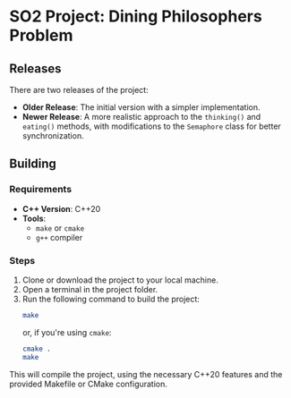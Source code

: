 # SO2 Project: Dining Philosophers Problem

## Releases
There are two releases of the project:
- **Older Release**: The initial version with a simpler implementation.
- **Newer Release**: A more realistic approach to the `thinking()` and `eating()` methods, with modifications to the `Semaphore` class for better synchronization.

## Building

### Requirements
- **C++ Version**: C++20
- **Tools**:
    - `make` or `cmake`
    - `g++` compiler

### Steps
1. Clone or download the project to your local machine.
2. Open a terminal in the project folder.
3. Run the following command to build the project:
   ```bash
   make
   ```
   or, if you're using `cmake`:
   ```bash
   cmake .
   make
   ```

This will compile the project, using the necessary C++20 features and the provided Makefile or CMake configuration.